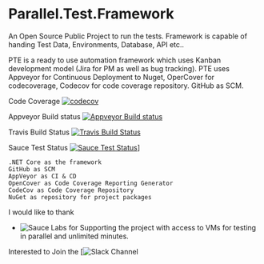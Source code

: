 # Parallel.Test.Framework
An Open Source Public Project to run the tests. Framework is capable of handing Test Data, Environments, Database, API etc..

PTE is a ready to use automation framework which uses Kanban development model (Jira for PM as well as bug tracking). PTE uses Appveyor for Continuous Deployment to Nuget, OperCover for codecoverage, Codecov for code coverage repository. GitHub as SCM. 

Code Coverage [![codecov](https://codecov.io/gh/fasteningcode/Parallel.Test.Framework/branch/master/graph/badge.svg)](https://codecov.io/gh/fasteningcode/Parallel.Test.Framework)

Appveyor Build status [![Appveyor Build status](https://ci.appveyor.com/api/projects/status/vj2lk58t6mqnjf45/branch/master?svg=true)](https://ci.appveyor.com/project/fasteningcode/parallel-test-framework-gsa5h/branch/master)

Travis Build Status [![Travis Build Status](https://travis-ci.org/fasteningcode/Parallel.Test.Framework.svg?branch=master)](https://travis-ci.org/fasteningcode/Parallel.Test.Framework)

Sauce Test Status [![Sauce Test Status](https://saucelabs.com/buildstatus/aadhithbose)](https://saucelabs.com/u/aadhithbose)]




    .NET Core as the framework
    GitHub as SCM
    AppVeyor as CI & CD
    OpenCover as Code Coverage Reporting Generator
    CodeCov as Code Coverage Repository
    NuGet as repository for project packages





I would like to thank
 - ![Sauce Labs](https://saucelabs.com/content/images/logo.png) for Supporting the project with access to VMs for testing in parallel and unlimited minutes.


Interested to Join the [![Slack Channel](https://join.slack.com/t/fasteningcode/shared_invite/enQtMzQ4MjI4MTI0MjU3LTEyNGI0OTI4MWU0ODlmZWU3YTVmNGY3Mjc0OGIyMGZmZmE0NWQyMjljMDgwNzAwOWVjMTE3MzM5ZGE5ZDIxMDU)
